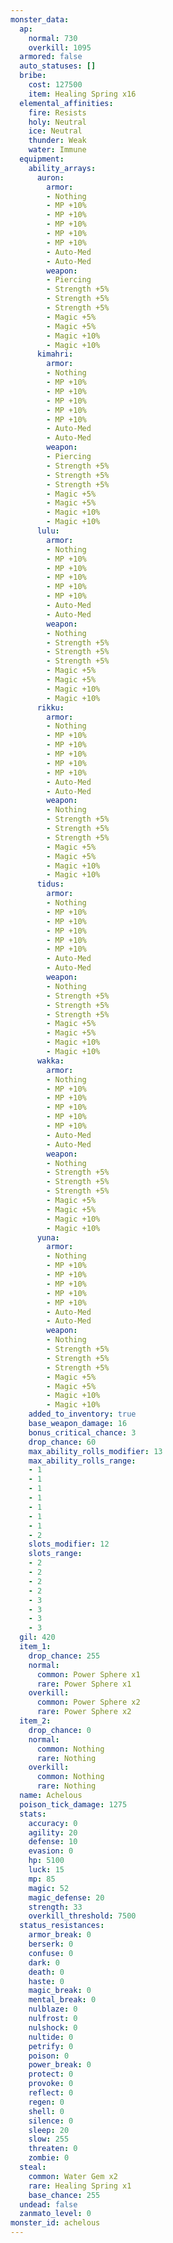 ```yaml
---
monster_data:
  ap:
    normal: 730
    overkill: 1095
  armored: false
  auto_statuses: []
  bribe:
    cost: 127500
    item: Healing Spring x16
  elemental_affinities:
    fire: Resists
    holy: Neutral
    ice: Neutral
    thunder: Weak
    water: Immune
  equipment:
    ability_arrays:
      auron:
        armor:
        - Nothing
        - MP +10%
        - MP +10%
        - MP +10%
        - MP +10%
        - MP +10%
        - Auto-Med
        - Auto-Med
        weapon:
        - Piercing
        - Strength +5%
        - Strength +5%
        - Strength +5%
        - Magic +5%
        - Magic +5%
        - Magic +10%
        - Magic +10%
      kimahri:
        armor:
        - Nothing
        - MP +10%
        - MP +10%
        - MP +10%
        - MP +10%
        - MP +10%
        - Auto-Med
        - Auto-Med
        weapon:
        - Piercing
        - Strength +5%
        - Strength +5%
        - Strength +5%
        - Magic +5%
        - Magic +5%
        - Magic +10%
        - Magic +10%
      lulu:
        armor:
        - Nothing
        - MP +10%
        - MP +10%
        - MP +10%
        - MP +10%
        - MP +10%
        - Auto-Med
        - Auto-Med
        weapon:
        - Nothing
        - Strength +5%
        - Strength +5%
        - Strength +5%
        - Magic +5%
        - Magic +5%
        - Magic +10%
        - Magic +10%
      rikku:
        armor:
        - Nothing
        - MP +10%
        - MP +10%
        - MP +10%
        - MP +10%
        - MP +10%
        - Auto-Med
        - Auto-Med
        weapon:
        - Nothing
        - Strength +5%
        - Strength +5%
        - Strength +5%
        - Magic +5%
        - Magic +5%
        - Magic +10%
        - Magic +10%
      tidus:
        armor:
        - Nothing
        - MP +10%
        - MP +10%
        - MP +10%
        - MP +10%
        - MP +10%
        - Auto-Med
        - Auto-Med
        weapon:
        - Nothing
        - Strength +5%
        - Strength +5%
        - Strength +5%
        - Magic +5%
        - Magic +5%
        - Magic +10%
        - Magic +10%
      wakka:
        armor:
        - Nothing
        - MP +10%
        - MP +10%
        - MP +10%
        - MP +10%
        - MP +10%
        - Auto-Med
        - Auto-Med
        weapon:
        - Nothing
        - Strength +5%
        - Strength +5%
        - Strength +5%
        - Magic +5%
        - Magic +5%
        - Magic +10%
        - Magic +10%
      yuna:
        armor:
        - Nothing
        - MP +10%
        - MP +10%
        - MP +10%
        - MP +10%
        - MP +10%
        - Auto-Med
        - Auto-Med
        weapon:
        - Nothing
        - Strength +5%
        - Strength +5%
        - Strength +5%
        - Magic +5%
        - Magic +5%
        - Magic +10%
        - Magic +10%
    added_to_inventory: true
    base_weapon_damage: 16
    bonus_critical_chance: 3
    drop_chance: 60
    max_ability_rolls_modifier: 13
    max_ability_rolls_range:
    - 1
    - 1
    - 1
    - 1
    - 1
    - 1
    - 1
    - 2
    slots_modifier: 12
    slots_range:
    - 2
    - 2
    - 2
    - 2
    - 3
    - 3
    - 3
    - 3
  gil: 420
  item_1:
    drop_chance: 255
    normal:
      common: Power Sphere x1
      rare: Power Sphere x1
    overkill:
      common: Power Sphere x2
      rare: Power Sphere x2
  item_2:
    drop_chance: 0
    normal:
      common: Nothing
      rare: Nothing
    overkill:
      common: Nothing
      rare: Nothing
  name: Achelous
  poison_tick_damage: 1275
  stats:
    accuracy: 0
    agility: 20
    defense: 10
    evasion: 0
    hp: 5100
    luck: 15
    mp: 85
    magic: 52
    magic_defense: 20
    strength: 33
    overkill_threshold: 7500
  status_resistances:
    armor_break: 0
    berserk: 0
    confuse: 0
    dark: 0
    death: 0
    haste: 0
    magic_break: 0
    mental_break: 0
    nulblaze: 0
    nulfrost: 0
    nulshock: 0
    nultide: 0
    petrify: 0
    poison: 0
    power_break: 0
    protect: 0
    provoke: 0
    reflect: 0
    regen: 0
    shell: 0
    silence: 0
    sleep: 20
    slow: 255
    threaten: 0
    zombie: 0
  steal:
    common: Water Gem x2
    rare: Healing Spring x1
    base_chance: 255
  undead: false
  zanmato_level: 0
monster_id: achelous
---
```


